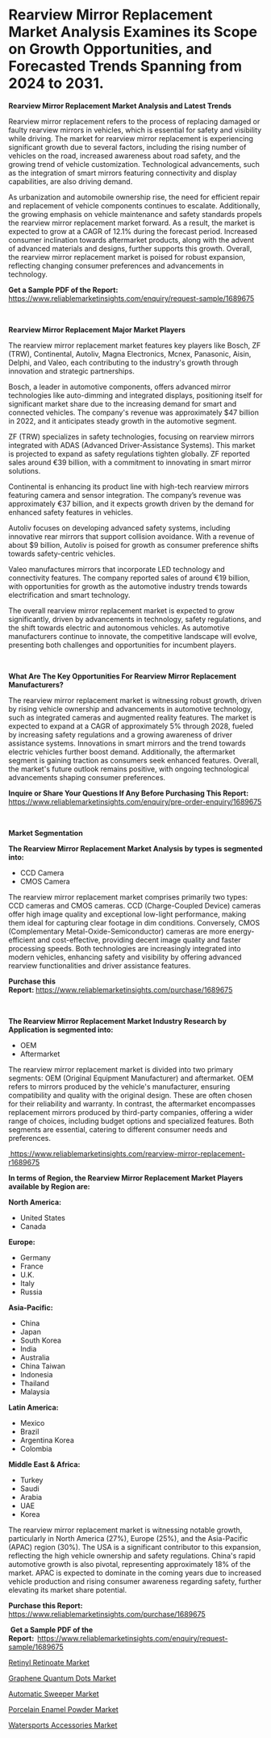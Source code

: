 <p><h1>Rearview Mirror Replacement Market Analysis Examines its Scope on Growth Opportunities, and Forecasted Trends Spanning from 2024 to 2031.</h1></p><p><strong>Rearview Mirror Replacement Market Analysis and Latest Trends</strong></p>
<p><p>Rearview mirror replacement refers to the process of replacing damaged or faulty rearview mirrors in vehicles, which is essential for safety and visibility while driving. The market for rearview mirror replacement is experiencing significant growth due to several factors, including the rising number of vehicles on the road, increased awareness about road safety, and the growing trend of vehicle customization. Technological advancements, such as the integration of smart mirrors featuring connectivity and display capabilities, are also driving demand.</p><p>As urbanization and automobile ownership rise, the need for efficient repair and replacement of vehicle components continues to escalate. Additionally, the growing emphasis on vehicle maintenance and safety standards propels the rearview mirror replacement market forward. As a result, the market is expected to grow at a CAGR of 12.1% during the forecast period. Increased consumer inclination towards aftermarket products, along with the advent of advanced materials and designs, further supports this growth. Overall, the rearview mirror replacement market is poised for robust expansion, reflecting changing consumer preferences and advancements in technology.</p></p>
<p><strong>Get a Sample PDF of the Report:&nbsp;</strong> <a href="https://www.reliablemarketinsights.com/enquiry/request-sample/1689675?utm_campaign=1740&utm_medium=2&utm_source=Github&utm_content=ia&utm_term=17102024&utm_id=rearview-mirror-replacement">https://www.reliablemarketinsights.com/enquiry/request-sample/1689675</a></p>
<p>&nbsp;</p>
<p><strong>Rearview Mirror Replacement Major Market Players</strong></p>
<p><p>The rearview mirror replacement market features key players like Bosch, ZF (TRW), Continental, Autoliv, Magna Electronics, Mcnex, Panasonic, Aisin, Delphi, and Valeo, each contributing to the industry's growth through innovation and strategic partnerships. </p><p>Bosch, a leader in automotive components, offers advanced mirror technologies like auto-dimming and integrated displays, positioning itself for significant market share due to the increasing demand for smart and connected vehicles. The company's revenue was approximately $47 billion in 2022, and it anticipates steady growth in the automotive segment.</p><p>ZF (TRW) specializes in safety technologies, focusing on rearview mirrors integrated with ADAS (Advanced Driver-Assistance Systems). This market is projected to expand as safety regulations tighten globally. ZF reported sales around €39 billion, with a commitment to innovating in smart mirror solutions.</p><p>Continental is enhancing its product line with high-tech rearview mirrors featuring camera and sensor integration. The company’s revenue was approximately €37 billion, and it expects growth driven by the demand for enhanced safety features in vehicles.</p><p>Autoliv focuses on developing advanced safety systems, including innovative rear mirrors that support collision avoidance. With a revenue of about $9 billion, Autoliv is poised for growth as consumer preference shifts towards safety-centric vehicles.</p><p>Valeo manufactures mirrors that incorporate LED technology and connectivity features. The company reported sales of around €19 billion, with opportunities for growth as the automotive industry trends towards electrification and smart technology.</p><p>The overall rearview mirror replacement market is expected to grow significantly, driven by advancements in technology, safety regulations, and the shift towards electric and autonomous vehicles. As automotive manufacturers continue to innovate, the competitive landscape will evolve, presenting both challenges and opportunities for incumbent players.</p></p>
<p>&nbsp;</p>
<p><strong>What Are The Key Opportunities For Rearview Mirror Replacement Manufacturers?</strong></p>
<p><p>The rearview mirror replacement market is witnessing robust growth, driven by rising vehicle ownership and advancements in automotive technology, such as integrated cameras and augmented reality features. The market is expected to expand at a CAGR of approximately 5% through 2028, fueled by increasing safety regulations and a growing awareness of driver assistance systems. Innovations in smart mirrors and the trend towards electric vehicles further boost demand. Additionally, the aftermarket segment is gaining traction as consumers seek enhanced features. Overall, the market's future outlook remains positive, with ongoing technological advancements shaping consumer preferences.</p></p>
<p><strong>Inquire or Share Your Questions If Any Before Purchasing This Report:</strong> <a href="https://www.reliablemarketinsights.com/enquiry/pre-order-enquiry/1689675?utm_campaign=1740&utm_medium=2&utm_source=Github&utm_content=ia&utm_term=17102024&utm_id=rearview-mirror-replacement">https://www.reliablemarketinsights.com/enquiry/pre-order-enquiry/1689675</a></p>
<p>&nbsp;</p>
<p><strong>Market Segmentation</strong></p>
<p><strong>The Rearview Mirror Replacement Market Analysis by types is segmented into:</strong></p>
<p><ul><li>CCD Camera</li><li>CMOS Camera</li></ul></p>
<p><p>The rearview mirror replacement market comprises primarily two types: CCD cameras and CMOS cameras. CCD (Charge-Coupled Device) cameras offer high image quality and exceptional low-light performance, making them ideal for capturing clear footage in dim conditions. Conversely, CMOS (Complementary Metal-Oxide-Semiconductor) cameras are more energy-efficient and cost-effective, providing decent image quality and faster processing speeds. Both technologies are increasingly integrated into modern vehicles, enhancing safety and visibility by offering advanced rearview functionalities and driver assistance features.</p></p>
<p><strong>Purchase this Report:&nbsp;</strong><a href="https://www.reliablemarketinsights.com/purchase/1689675?utm_campaign=1740&utm_medium=2&utm_source=Github&utm_content=ia&utm_term=17102024&utm_id=rearview-mirror-replacement">https://www.reliablemarketinsights.com/purchase/1689675</a></p>
<p>&nbsp;</p>
<p><strong>The Rearview Mirror Replacement Market Industry Research by Application is segmented into:</strong></p>
<p><ul><li>OEM</li><li>Aftermarket</li></ul></p>
<p><p>The rearview mirror replacement market is divided into two primary segments: OEM (Original Equipment Manufacturer) and aftermarket. OEM refers to mirrors produced by the vehicle's manufacturer, ensuring compatibility and quality with the original design. These are often chosen for their reliability and warranty. In contrast, the aftermarket encompasses replacement mirrors produced by third-party companies, offering a wider range of choices, including budget options and specialized features. Both segments are essential, catering to different consumer needs and preferences.</p></p>
<p><a href="https://www.reliablemarketinsights.com/rearview-mirror-replacement-r1689675?utm_campaign=1740&utm_medium=2&utm_source=Github&utm_content=ia&utm_term=17102024&utm_id=rearview-mirror-replacement">&nbsp;https://www.reliablemarketinsights.com/rearview-mirror-replacement-r1689675</a></p>
<p><strong>In terms of Region, the Rearview Mirror Replacement Market Players available by Region are:</strong></p>
<p>
    <p> <strong> North America: </strong>
        <ul>
            <li>United States</li>
            <li>Canada</li>
        </ul>
        </p> 
    <p> <strong> Europe: </strong>
        <ul>
            <li>Germany</li>
            <li>France</li>
            <li>U.K.</li>
            <li>Italy</li>
            <li>Russia</li>
        </ul>
        </p> 
    <p> <strong> Asia-Pacific: </strong>
        <ul>
            <li>China</li>
            <li>Japan</li>
            <li>South Korea</li>
            <li>India</li>
            <li>Australia</li>
            <li>China Taiwan</li>
            <li>Indonesia</li>
            <li>Thailand</li>
            <li>Malaysia</li>
        </ul>
        </p> 
    <p> <strong> Latin America: </strong>
        <ul>
            <li>Mexico</li>
            <li>Brazil</li>
            <li>Argentina Korea</li>
            <li>Colombia</li>
        </ul>
        </p> 
    <p> <strong> Middle East & Africa: </strong>
        <ul>
            <li>Turkey</li>
            <li>Saudi</li>
            <li>Arabia</li>
            <li>UAE</li>
            <li>Korea</li>
        </ul>
    </p>
    </p>
<p><p>The rearview mirror replacement market is witnessing notable growth, particularly in North America (27%), Europe (25%), and the Asia-Pacific (APAC) region (30%). The USA is a significant contributor to this expansion, reflecting the high vehicle ownership and safety regulations. China's rapid automotive growth is also pivotal, representing approximately 18% of the market. APAC is expected to dominate in the coming years due to increased vehicle production and rising consumer awareness regarding safety, further elevating its market share potential.</p></p>
<p><strong>Purchase this Report: </strong><a href="https://www.reliablemarketinsights.com/purchase/1689675?utm_campaign=1740&utm_medium=2&utm_source=Github&utm_content=ia&utm_term=17102024&utm_id=rearview-mirror-replacement">https://www.reliablemarketinsights.com/purchase/1689675</a></p>
<p>&nbsp;<strong>Get a Sample PDF of the Report:&nbsp;&nbsp;</strong><a href="https://www.reliablemarketinsights.com/enquiry/request-sample/1689675?utm_campaign=1740&utm_medium=2&utm_source=Github&utm_content=ia&utm_term=17102024&utm_id=rearview-mirror-replacement">https://www.reliablemarketinsights.com/enquiry/request-sample/1689675</a></p>
<p><strong></strong></p>
<p><p><a href="https://www.linkedin.com/pulse/retinyl-retinoate-market-research-report-exploring-size-revenue-qwiye?utm_campaign=1740&utm_medium=2&utm_source=Github&utm_content=ia&utm_term=17102024&utm_id=rearview-mirror-replacement">Retinyl Retinoate Market</a></p><p><a href="https://www.linkedin.com/pulse/global-graphene-quantum-dots-market-forecast-2024--jmfge?utm_campaign=1740&utm_medium=2&utm_source=Github&utm_content=ia&utm_term=17102024&utm_id=rearview-mirror-replacement">Graphene Quantum Dots Market</a></p><p><a href="https://www.linkedin.com/pulse/automatic-sweeper-market-matrix-applications-types-cagr-growth-yqcsc?utm_campaign=1740&utm_medium=2&utm_source=Github&utm_content=ia&utm_term=17102024&utm_id=rearview-mirror-replacement">Automatic Sweeper Market</a></p><p><a href="https://www.linkedin.com/pulse/porcelain-enamel-powder-market-growth-segmentation-kol2e?utm_campaign=1740&utm_medium=2&utm_source=Github&utm_content=ia&utm_term=17102024&utm_id=rearview-mirror-replacement">Porcelain Enamel Powder Market</a></p><p><a href="https://www.linkedin.com/pulse/watersports-accessories-market-shifts-strategic-analysis-2024-2031-blsrc?utm_campaign=1740&utm_medium=2&utm_source=Github&utm_content=ia&utm_term=17102024&utm_id=rearview-mirror-replacement">Watersports Accessories Market</a></p></p>